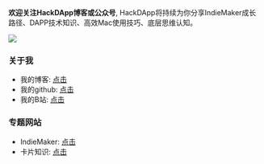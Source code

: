 **欢迎关注HackDApp博客或公众号**, HackDApp将持续为你分享IndieMaker成长路径、DAPP技术知识、高效Mac使用技巧、底层思维认知。

![](http://cdn.hackdapp.com/2019-04-03-mysign.jpg)

### 关于我

- 我的博客:    [点击](https://www.hackdapp.com/)
- 我的github:   [点击](https://github.com/hackdapp)
- 我的B站: [点击](https://space.bilibili.com/17360859)

### 专题网站

- IndieMaker:  [点击](https://www.indiemakers.cn)
- 卡片知识:  [点击](https://kapian.io)
